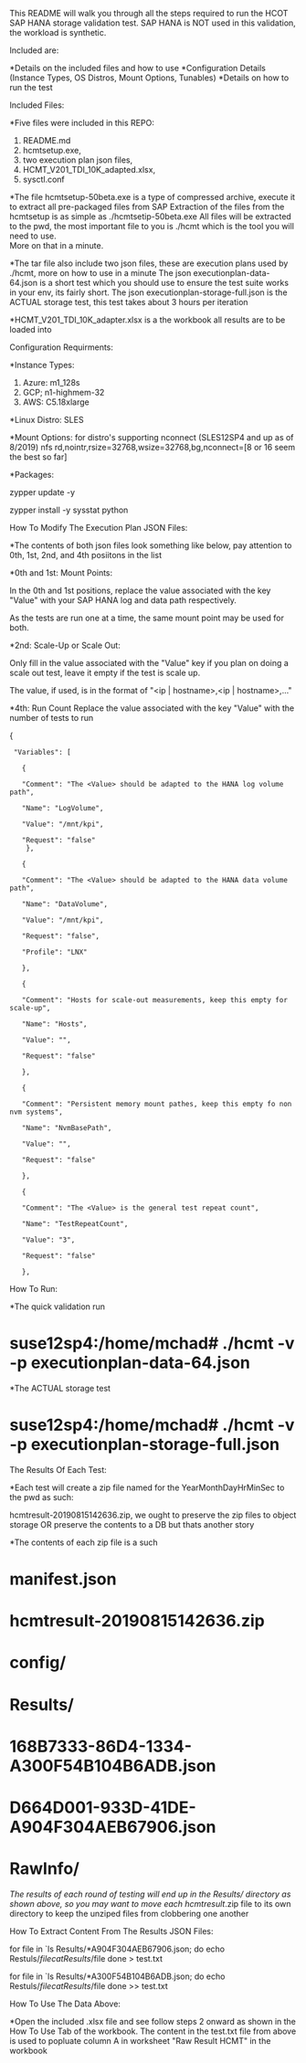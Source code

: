 This README will walk you through all the steps required to run the HCOT SAP HANA storage validation test.  SAP HANA is NOT used in this validation,
the workload is synthetic.  

Included are:

 *Details on the included files and how to use
 *Configuration Details (Instance Types, OS Distros, Mount Options, Tunables)
 *Details on how to run the test
 
Included Files:

 *Five files were included in this REPO:
  1) README.md
  2) hcmtsetup.exe,  
  3) two execution plan json files,  
  4) HCMT_V201_TDI_10K_adapted.xlsx, 
  5) sysctl.conf

 *The file hcmtsetup-50beta.exe is a type of compressed archive, execute it to extract all pre-packaged files from SAP
  Extraction of the files from the hcmtsetup is as simple as ./hcmtsetip-50beta.exe
  All files will be extracted to the pwd, the most important file to you is ./hcmt which is the tool you will need to use.  
  More on that in a minute.
 
 *The tar file also include two json files, these are execution plans used by ./hcmt, more on how to use in a minute
  The json executionplan-data-64.json is a short test which you should use to ensure the test suite works in your env, its fairly short.
  The json executionplan-storage-full.json is the ACTUAL storage test, this test takes about 3 hours per iteration

 *HCMT_V201_TDI_10K_adapter.xlsx is a the workbook all results are to be loaded into



Configuration Requirments:

 *Instance Types:
  1) Azure: m1_128s
  2) GCP; n1-highmem-32
  3) AWS: C5.18xlarge

 *Linux Distro: SLES

 *Mount Options: 
  for distro's supporting nconnect (SLES12SP4 and up as of 8/2019)
     nfs rd,nointr,rsize=32768,wsize=32768,bg,nconnect=[8 or 16 seem the best so far]

 *Packages:
  
  zypper update -y
  
  zypper install -y sysstat python





How To Modify The Execution Plan JSON Files:

 *The contents of both json files look something like below, pay attention to 0th, 1st, 2nd, and 4th posiitons in the list

 *0th and 1st: Mount Points:
  
  In the 0th and 1st positions, replace the value associated with the key "Value" with your SAP HANA log and data path respectively.
  
  As the tests are run one at a time, the same mount point may be used for both.

 *2nd: Scale-Up or Scale Out:
  
  Only fill in the value associated with the "Value" key if you plan on doing a scale out test, leave it empty if the test is scale up.
  
  The value, if used, is in the format of "<ip | hostname>,<ip | hostname>,..."

 *4th: Run Count
  Replace the value associated with the key "Value" with the number of tests to run

  {
  
     "Variables": [
  
       {
       
       "Comment": "The <Value> should be adapted to the HANA log volume path",
       
       "Name": "LogVolume",
       
       "Value": "/mnt/kpi",
       
       "Request": "false"
        },
       
       {
       
       "Comment": "The <Value> should be adapted to the HANA data volume path",
       
       "Name": "DataVolume",
       
       "Value": "/mnt/kpi",
              
       "Request": "false",
       
       "Profile": "LNX"
       
       },
       
       {
       
       "Comment": "Hosts for scale-out measurements, keep this empty for scale-up",
       
       "Name": "Hosts",
       
       "Value": "",
       
       "Request": "false"
       
       },
       
       {
       
       "Comment": "Persistent memory mount pathes, keep this empty fo non nvm systems",
       
       "Name": "NvmBasePath",
       
       "Value": "",
       
       "Request": "false"
       
       },
       
       {
       
       "Comment": "The <Value> is the general test repeat count",
       
       "Name": "TestRepeatCount",
       
       "Value": "3",
       
       "Request": "false"
       
       },



How To Run:



*The quick validation run 

# suse12sp4:/home/mchad# ./hcmt -v -p executionplan-data-64.json  



*The ACTUAL storage test

# suse12sp4:/home/mchad# ./hcmt -v -p executionplan-storage-full.json  


The Results Of Each Test:

*Each test will create a zip file named for the YearMonthDayHrMinSec to the pwd as such:

hcmtresult-20190815142636.zip, we ought to preserve the zip files to object storage OR preserve the contents to a DB but thats another story

*The contents of each zip file is a such

# manifest.json
#    hcmtresult-20190815142636.zip
#    config/
#    Results/
#        168B7333-86D4-1334-A300F54B104B6ADB.json
#        D664D001-933D-41DE-A904F304AEB67906.json
#    RawInfo/

 *The results of each round of testing will end up in  the Results/ directory as shown above, so you may want to move each hcmtresult*.zip file
  to its own directory to keep the unziped files from clobbering one another

How To Extract Content From The Results JSON Files:

  for file in `ls Results/*A904F304AEB67906.json; do 
      echo Restuls/$file 
      cat Results/$file 
  done > test.txt

  for file in `ls Results/*A300F54B104B6ADB.json; do
      echo Restuls/$file 
      cat Results/$file 
  done >> test.txt

How To Use The Data Above:

 *Open the included .xlsx file and see follow steps 2 onward as shown in the How To Use Tab of the workbook. 
  The content in the test.txt file from above is used to popluate column A in worksheet "Raw Result HCMT" in the workbook
 


